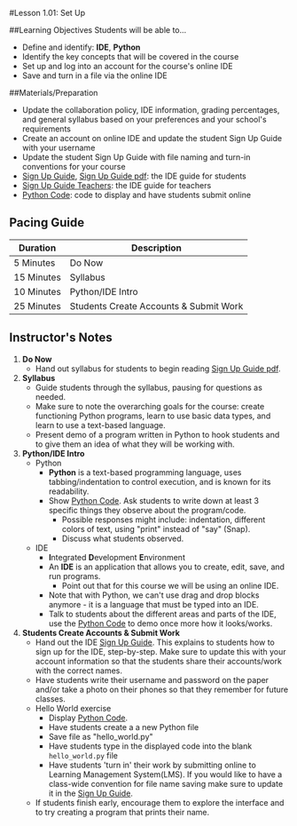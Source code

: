#Lesson 1.01: Set Up

##Learning Objectives
Students will be able to...

* Define and identify: **IDE**, **Python**
* Identify the key concepts that will be covered in the course
* Set up and log into an account for the course's online IDE
* Save and turn in a file via the online IDE

##Materials/Preparation
* Update the collaboration policy, IDE information, grading percentages, and general syllabus based on your preferences and your school's requirements
* Create an account on online IDE and update the student Sign Up Guide with your username
* Update the student Sign Up Guide with file naming and turn-in conventions for your course
* [Sign Up Guide], [Sign Up Guide pdf]: the IDE guide for students 
* [Sign Up Guide Teachers]: the IDE guide for teachers
* [Python Code]: code to display and have students submit online

## Pacing Guide
| **Duration**   | **Description** |
| ---------- | ----------- |
| 5 Minutes  | Do Now      |
| 15 Minutes | Syllabus    |
| 10 Minutes | Python/IDE Intro |
| 25 Minutes | Students Create Accounts & Submit Work |

## Instructor's Notes

1. **Do Now**
    * Hand out syllabus for students to begin reading [Sign Up Guide pdf].
2. **Syllabus**
	* Guide students through the syllabus, pausing for questions as needed.
    * Make sure to note the overarching goals for the course: create functioning Python programs, learn to use basic data types, and learn to use a text-based language.
	* Present demo of a program written in Python to hook students and to give them an idea of what they will be working with.
3. **Python/IDE Intro**
	* Python
		* **Python** is a text-based programming language, uses tabbing/indentation to control execution, and is known for its readability. 
		* Show [Python Code].  Ask students to write down at least 3 specific things they observe about the program/code.
	        * Possible responses might include: indentation, different colors of text, using "print" instead of "say" (Snap).
	        * Discuss what students observed.
	* IDE
		* **I**ntegrated **D**evelopment **E**nvironment 
		* An **IDE** is an application that allows you to create, edit, save, and run programs.
		    * Point out that for this course we will be using an online IDE.
		* Note that with Python, we can't use drag and drop blocks anymore - it is a language that must be typed into an IDE. 
		* Talk to students about the different areas and parts of the IDE, use the [Python Code] to demo once more how it looks/works.
4. **Students Create Accounts & Submit Work**
	* Hand out the IDE [Sign Up Guide]. This explains to students how to sign up for the IDE, step-by-step. Make sure to update this with your account information so that the students share their accounts/work with the correct names.
	* Have students write their username and password on the paper and/or take a photo on their phones so that they remember for future classes.
	* Hello World exercise
		* Display [Python Code].  
		* Have students create a a new Python file
		* Save file as "hello_world.py"
		* Have students type in the displayed code into the blank `hello_world.py` file
		* Have students 'turn in' their work by submitting online to Learning Management System(LMS). If you would like to have a class-wide convention for file name saving make sure to update it in the [Sign Up Guide]. 
	* If students finish early, encourage them to explore the interface and to try creating a program that prints their name.



[Python Code]:https://teals-introcs.gitbooks.io/2nd-semester-introduction-to-computer-science-pri/content/units/1_unit/01_lesson/hello_world.py
[Sign Up Guide]:https://teals-introcs.gitbooks.io/2nd-semester-introduction-to-computer-science-pri/content/units/1_unit/Trinket_Student.docx
[Sign Up Guide Teachers]:python_online_editor_sign_up_teachers.md
[Sign Up Guide pdf]:https://teals-introcs.gitbooks.io/2nd-semester-introduction-to-computer-science-pri/content/units/1_unit/Trinket_Student.pdf
